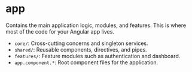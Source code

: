 # app

Contains the main application logic, modules, and features. This is where most of the code for your Angular app lives.

- `core/`: Cross-cutting concerns and singleton services.
- `shared/`: Reusable components, directives, and pipes.
- `features/`: Feature modules such as authentication and dashboard.
- `app.component.*`: Root component files for the application.
